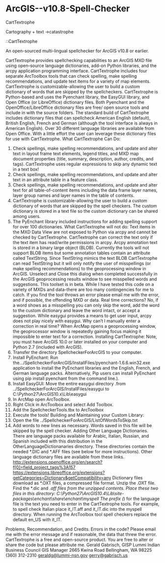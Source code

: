 # ArcGIS--v10.8-Spell-Checker



CartTextrophe

Cartography + text →catastrophe 

∴CartTextrophe

An open-sourced multi-lingual spellchecker for ArcGIS v10.8 or earlier.


CartTextrophe provides spellchecking capabilities to an ArcGIS MXD file using open-source language dictionaries, add-on Python libraries, and the arcpy application programming interface.  CartTextrophe includes four separate ArcToolbox tools that can check spelling, make spelling recommendations, and update text items for a variety of map elements.  CartTextrophe is customizable-allowing the user to build a custom dictionary of words that are skipped by the spellcheckers.
CartTextrophe is Python-based and uses the Pyenchant library, the EasyGUI library, and Open Office (or LibreOffice) dictionary files.  Both Pyenchant and the OpenOffice/LibreOffice dictionary files are free/ open source tools and include in with the source folders.
The standard build of CartTextrophe includes dictionary files that can spellcheck American English (default), British English, French and German (although the tool interface is always in American English).  Over 30 different language libraries are available from Open Office.  With a little effort the user can leverage these dictionary files for use with CartTextrophe.
 What CartTextrophe Can Do:
1.	Check spellings, make spelling recommendations, and update and alter text in layout frame text elements, legend titles, and MXD map document properties (title, summary, description, author, credits, and tags).  CartTextrophe uses regular expressions to skip any dynamic text in a text box!
2.	Check spellings, make spelling recommendations, and update and alter text in an attribute table in a feature class.
3.	Check spellings, make spelling recommendations, and update and alter text for all table-of-content items including the data frame layer names, layer group names and layer names in the table of contents.
4.	CartTextrophe is customizable-allowing the user to build a custom dictionary of words that are skipped by the spell checkers.  The custom dictionary is stored in a text file so the custom dictionary can be shared among users.
5.	The PyEnchant library included instructions for adding spelling support for over 100 dictionaries.
What CartTextrophe will not do:
Text items in the MXD Data View are not exposed to Python via arcpy and cannot be checked by CartTextrophe.
CartTextrophe can correct the text only if the text item has read/write permissions in arcpy.  Arcpy annotation text is stored in a binary large object (BLOB).  Currently the tools will not support BLOB items but some annotation tables contain an attribute called TextString.  Since TextString mimics the text BLOB CartTextrophe can read TextString but it will only notify the user of misspellings (or make spelling recommendations) to the geoprocessing window in ArcGIS.  Unselect and Close this dialog when completed successfully in the ArcGIS geoprocessing results window to see misspelled words and suggestions.
This toolset is in beta.  While I have tested this code on a variety of MXDs and data-there are too many contingencies for me to catch.  If you find the tool throws an error please email me with the error, and if possible, the offending MXD or data.
Real time corrections?  No, if a word shows as a misspelling you can only skip the word, add the word to the custom dictionary and leave the word intact, or accept a suggestion.  While easygui provides a means to get user input, arcpy does not play nicely with easygui.  Why can’t I manually enter a correction in real time?  When ArcMap opens a geoprocessing window, the geoprocessor window is repeatedly gaining focus making it impossible to enter text for a correction.
Installing CartTextrophe:
Note, you must have ArcGIS 10.0 or later installed on your computer and Python 2.7 (included with ArcGIS). 
1.	Transfer the directory SpellcheckerForArcGIS to your computer.
2.	Install PyEnchant:  Run the.../SpellcheckerForArcGIS/InstallFiles/pyenchant-1.6.6.win32.exe application to install the PyEnchant libraries and the English, French, and German language packs.  Alternatively, Pip users can install PyEnchant using pip install pyenchant from the command line.).
3.	Install EasyGUI:  Move the entire easygui directory .from ../SpellcheckerForArcGIS/InstallFiles/easygui to C:\Python27\ArcGIS10.x\Lib\easygui
4.	In ArcMap open ArcToolbox.
5.	Right Click in ArcToolbox and select Add Toolbox.
6.	Add the SpellcheckerTools.tbx to ArcToolbox
7.	Execute the tools!
Building and Maintaining your Custom Library:
1.	Open the file ../SpellcheckerForArcGIS/ListOfWordsToSkip.txt
2.	Add words to new lines as necessary.  Words saved in this file will be skipped by the spell checker.
Adding Other Language Dictionaries.
There are language packs available for Arabic, Italian, Russian, and Spanish included with this distribution in the OtherLanguageDictionanaries directory.  These directories contain the needed *.DIC and *.AFF files (see below for more instructions).
Other language dictionary files are available from these links.
http://extensions.openoffice.org/en/search?f[0]=field_project_tags%3A157
https://extensions.libreoffice.org/extensions?getCategories=Dictionary&getCompatibility=any
Dictionary files download as *.OXT files, a compressed file format.  Unzip the .OXT file.  Find the *.dic and *.aff files from the unzipped contents.  Place these two files in this directory:  C:\Python27\ArcGIS10.4\Lib\site-packages\enchant\share\enchant\myspell
The prefix (*) for the language file is the text you need to enter in the CartTextrophe tools.  For example, to spell check Italian place it_IT.aff and it_IT.dic into the myspell directory. When running the ArcToolbox tool spell checkers replace the default en_US with it_IT. 

Problems, Recommendation, and Credits.
Errors in the code?  Please email me with the error message and if reasonable, the data that threw the error.
CartTextrophe is a free and open-source product.  You are free to alter or share the code but please attribute me.
Gerald Gabrisch, GISP
Lummi Indian Business Council GIS Manager
2665 Kwina Road
Bellingham, WA 98225
(360) 312-2310
geraldg@lummi-nsn.gov
gerry@gabrisch.us

